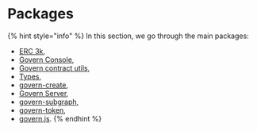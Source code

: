 # Packages

{% hint style="info" %}
In this section, we go through the main packages:

* [ERC 3k](erc-3k.md),
* [Govern Console](govern-console.md),
* [Govern contract utils](govern-contract-utils.md),
* [Types](types.md),
* [govern-create](govern-create.md),
* [Govern Server](govern-server.md),
* [govern-subgraph](govern-subgraph.md),
* [govern-token](govern-token.md),
* [govern.js](govern.js.md).
{% endhint %}
